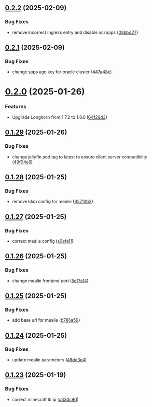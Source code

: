 ## [0.2.2](https://github.com/binary-braids/kubernetes-homelab/compare/v0.2.1...v0.2.2) (2025-02-09)


### Bug Fixes

* remove incorrect ingress entry and disable oci apps ([08bbd27](https://github.com/binary-braids/kubernetes-homelab/commit/08bbd2715f70e6b53a3916383b22e14ac556e601))



## [0.2.1](https://github.com/binary-braids/kubernetes-homelab/compare/v0.2.0...v0.2.1) (2025-02-09)


### Bug Fixes

* change sops age key for oracle cluster ([447a48e](https://github.com/binary-braids/kubernetes-homelab/commit/447a48e3256bd286a4110ad7d84579afbf58455e))



# [0.2.0](https://github.com/binary-braids/kubernetes-homelab/compare/v0.1.29...v0.2.0) (2025-01-26)


### Features

* Upgrade Longhorn from 1.7.2 to 1.8.0 ([64f26d3](https://github.com/binary-braids/kubernetes-homelab/commit/64f26d3bf80b91a2a27d9f79831efed069206fbb))



## [0.1.29](https://github.com/binary-braids/kubernetes-homelab/compare/v0.1.28...v0.1.29) (2025-01-26)


### Bug Fixes

* change jellyfin pod tag to latest to ensure client server compatibility ([49f94e8](https://github.com/binary-braids/kubernetes-homelab/commit/49f94e8bb95267f80298bb7bff6b492c12f7a3ee))



## [0.1.28](https://github.com/binary-braids/kubernetes-homelab/compare/v0.1.27...v0.1.28) (2025-01-25)


### Bug Fixes

* remove ldap config for mealie ([85710b2](https://github.com/binary-braids/kubernetes-homelab/commit/85710b29034227df2d06608712024d55581dbf52))



## [0.1.27](https://github.com/binary-braids/kubernetes-homelab/compare/v0.1.26...v0.1.27) (2025-01-25)


### Bug Fixes

* correct mealie  config ([a9efa11](https://github.com/binary-braids/kubernetes-homelab/commit/a9efa1146f4c4f534cdaafc0035f80c11be95136))



## [0.1.26](https://github.com/binary-braids/kubernetes-homelab/compare/v0.1.25...v0.1.26) (2025-01-25)


### Bug Fixes

* change mealie frontend port ([5cf7e14](https://github.com/binary-braids/kubernetes-homelab/commit/5cf7e14343781cebedfddf8b4d76cbf57235fc1f))



## [0.1.25](https://github.com/binary-braids/kubernetes-homelab/compare/v0.1.24...v0.1.25) (2025-01-25)


### Bug Fixes

* add base url for mealie ([b786a59](https://github.com/binary-braids/kubernetes-homelab/commit/b786a59663a00befdb02e5dcd4247519b7f0fba7))



## [0.1.24](https://github.com/binary-braids/kubernetes-homelab/compare/v0.1.23...v0.1.24) (2025-01-25)


### Bug Fixes

* update mealie parameters ([48dc3e4](https://github.com/binary-braids/kubernetes-homelab/commit/48dc3e42a4421574e86595c96700faff95ab11b8))



## [0.1.23](https://github.com/binary-braids/kubernetes-homelab/compare/v0.1.22...v0.1.23) (2025-01-19)


### Bug Fixes

* correct minecraft lb ip ([c330c90](https://github.com/binary-braids/kubernetes-homelab/commit/c330c90113fa90232a8bf151ea9b6ba0f9a82304))



